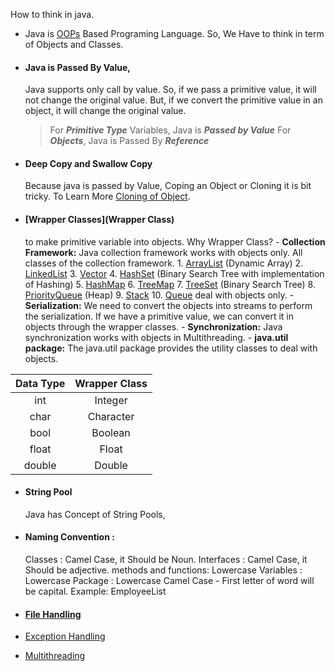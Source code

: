 How to think in java. 
- Java is [OOPs](LLD/OPPs) Based Programing Language. So, We Have to think in term of Objects and Classes.

- #### **Java is Passed By Value**,
	Java supports only call by value. So, if we pass a primitive value, it will not change the original value. But, if we convert the primitive value in an object, it will change the original value.
	
	> 	For ***Primitive Type*** Variables, Java is ***Passed by Value***
	> 	For ***Objects***, Java is Passed By ***Reference***
	
- #### **Deep Copy and Swallow Copy** 
	Because java is passed by Value, Coping an Object or Cloning it is bit tricky.
	To Learn More [Cloning of Object](Java/OPPs/Cloning).


- #### [Wrapper Classes](Wrapper Class) 
	to make primitive variable into objects.
	Why  Wrapper Class?
		- **Collection Framework:** Java collection framework works with objects only. All classes of the collection framework.
			1. [ArrayList](Java/Collection/List) (Dynamic Array)
			2. [LinkedList](Java/Collection/List) 
			3. [Vector](Java/Collection/List)
			4. [HashSet](Java/Collection/Set) (Binary Search Tree with implementation of Hashing)
			5. [HashMap](Java/Collection/Map)
			6. [TreeMap](Java/Collection/Map) 
			7. [TreeSet](Java/Collection/Set) (Binary Search Tree)
			8. [PriorityQueue](Java/Collection/Queue) (Heap)
			9. [Stack](Java/Collection/Stack)
			10. [Queue](Java/Collection/Queue)
		 deal with objects only.
		 - **Serialization:** We need to convert the objects into streams to perform the serialization. If we have a primitive value, we can convert it in objects through the wrapper classes.
		- **Synchronization:** Java synchronization works with objects in Multithreading.
		- **java.util package:** The java.util package provides the utility classes to deal with objects.

| Data Type | Wrapper Class |
| :---:| :--------------: |
| int | Integer|
| char | Character |
| bool | Boolean |
| float | Float |
| double | Double |

- #### **String Pool**  
	 Java has Concept of String Pools,

- #### Naming Convention :  
	Classes : Camel Case, it Should be Noun.
	Interfaces : Camel Case, it Should be adjective.
	methods and functions: Lowercase
	Variables : Lowercase
	Package : Lowercase
	Camel Case -  First letter of word will be capital.
		Example: EmployeeList

- #### [File Handling](Java/FileHandling)
- [Exception Handling](Java/Exception) 
- [Multithreading](Java/Multithreading)

